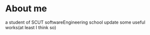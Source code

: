 # About me

a student of SCUT softwareEngineering school
update some useful works(at least I think so)

